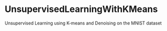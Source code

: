 # UnsupervisedLearningWithKMeans
Unsupervised Learning using K-means and Denoising on the MNIST dataset
